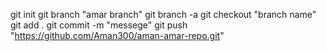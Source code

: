 git init
git branch "amar branch"
git branch -a
git checkout "branch name"
git add .
git commit -m "messege"
git push "https://github.com/Aman300/aman-amar-repo.git"
